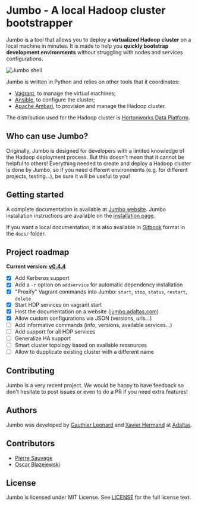 # Jumbo - A local Hadoop cluster bootstrapper

Jumbo is a tool that allows you to deploy a **virtualized Hadoop cluster** on a local machine in minutes. It is made to help you **quickly bootstrap development environments** without struggling with nodes and services configurations.

![Jumbo shell](https://i.imgur.com/d78Cl2O.png)

Jumbo is written in Python and relies on other tools that it coordinates:

- [Vagrant](https://github.com/hashicorp/vagrant), to manage the virtual machines;
- [Ansible](https://github.com/ansible/ansible), to configure the cluster;
- [Apache Ambari](https://ambari.apache.org/), to provision and manage the Hadoop cluster.

The distribution used for the Hadoop cluster is [Hortonworks Data Platform](https://hortonworks.com/products/data-platforms/hdp/).

## Who can use Jumbo?

Originally, Jumbo is designed for developers with a limited knowledge of the Hadoop deployment process. But this doesn't mean that it cannot be helpful to others! Everything needed to create and deploy a Hadoop cluster is done by Jumbo, so if you need different environments (e.g. for different projects, testing...), be sure it will be useful to you!

## Getting started

A complete documentation is available at [Jumbo website](http://jumbo.adaltas.com).
Jumbo installation instructions are available on the [installation page](http://jumbo.adaltas.com/getting-started/installation).

If you want a local documentation, it is also available in [Gitbook](https://github.com/GitbookIO/gitbook) format in the `docs/` folder.

## Project roadmap

**Current version: [v0.4.4](http://jumbo.adaltas.com/overview/versions)**

- [x] Add Kerberos support
- [x] Add a `-r` option on `addservice` for automatic dependency installation
- [x] "Proxify" Vagrant commands into Jumbo: `start`, `stop`, `status`, `restart`, `delete`
- [x] Start HDP services on vagrant start
- [x] Host the documentation on a website ([jumbo.adaltas.com](http://jumbo.adaltas.com))
- [x] Allow custom configurations via JSON (versions, urls...)
- [ ] Add informative commands (info, versions, available services...)
- [ ] Add support for all HDP services
- [ ] Generalize HA support
- [ ] Smart cluster topology based on available ressources
- [ ] Allow to dupplicate existing cluster with a different name

## Contributing

Jumbo is a very recent project. We would be happy to have feedback so don't hesitate to post issues or even to do a PR if you need extra features!

## Authors

Jumbo was developed by [Gauthier Leonard](https://github.com/Nuttymoon) and [Xavier Hermand](https://github.com/RReivax) at [Adaltas](http://adaltas.com).

## Contributors

- [Pierre Sauvage](https://github.com/Pierrotws)
- [Oscar Blazejewski](https://github.com/scascar)

## License

Jumbo is licensed under MIT License. See [LICENSE](LICENSE) for the full license text.
